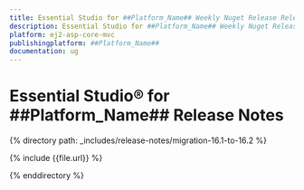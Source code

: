 ```yaml
---
title: Essential Studio for ##Platform_Name## Weekly Nuget Release Release Notes  
description: Essential Studio for ##Platform_Name## Weekly Nuget Release Release Notes  
platform: ej2-asp-core-mvc
publishingplatform: ##Platform_Name##
documentation: ug
---
```


# Essential Studio&reg; for  ##Platform_Name##  Release Notes  


{% directory path: _includes/release-notes/migration-16.1-to-16.2 %}

{% include {{file.url}} %}

{% enddirectory %}
